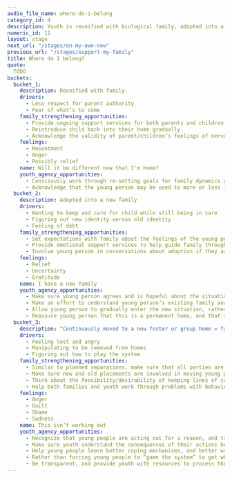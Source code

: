 ```yaml
---
audio_file_name: where-do-i-belong
category_id: 4
description: Youth is reunified with biological family, adopted into a new family, or cycles through the system while continuously moved to a new foster or group home.
numeric_id: 11
layout: stage
next_url: "/stages/on-my-own-now"
previous_url: "/stages/support-my-family"
title: Where do I belong?
quote:
  TODO
buckets:
  bucket_1:
    description: Reunified with family.
    drivers:
      - Less respect for parent authority
      - Fear of what’s to come
    family_strengthening_opportunities:
      - Provide ongoing support services for both parents and children to work through their feelings about being back together.
      - Reintroduce child back into their home gradually.
      - Acknowledge the validity of parent/children’s feelings of nervousness, fear, resentment etc.
    feelings:
      - Resentment
      - Anger
      - Possibly relief
    name: Will it be different now that I'm home?
    youth_agency_opportunities:
      - Consciously work through re-setting goals for family dynamics and expectations.
      - Acknowledge that the young person may be used to more or less independence and negotiate accordingly.
  bucket_2:
    description: Adopted into a new family
    drivers:
      - Wanting to keep and care for child while still being in care
      - Figuring out new identity versus old identity
      - Feeling of debt
    family_strengthening_opportunities:
      - Set expectations with family about the feelings of the young person, not to expect too much at once, and that this is not a decision you can go back on.
      - Provide emotional support services to help guide family through new dynamics, and conflicts that may arise.
      - Involve young person in conversations about adoption if they are old enough.
    feelings:
      - Relief
      - Uncertainty
      - Gratitude
    name: I have a new family
    youth_agency_opportunities:
      - Make sure young person agrees and is hopeful about the situation.
      - Make an effort to understand young person’s existing family and close relationships, and how these might affect or interact with a new family relationship.
      - Allow young person to gradually enter the new situation, rather than throwing them into a new place.
      - Reassure young person that this is a permanent home, and that they will find stability and support.
  bucket_3:
    description: "Continuously moved to a new foster or group home = failure of system to achieve permanency"
    drivers:
      - Feeling lost and angry
      - Manipulating to be removed from homes
      - Figuring out how to play the system
    family_strengthening_opportunities:
      - Similar to planned separations, make sure that all parties are aware that a re-placement could occur if solutions aren’t found, and the consequences are clear.
      - Make sure new and old placements are involved in moving young people.
      - Think about the feasibility/desirability of keeping lines of communication open. post-separation
      - Help both families and youth work through problems with behavior, punishment, trauma processing together
    feelings:
      - Anger
      - Guilt
      - Shame
      - Sadness
    name: This isn’t working out
    youth_agency_opportunities:
      - Recognize that young people are acting out for a reason, and try and understand why.
      - Make sure youth understand the consequences of their actions beyond the immediate removal.
      - Help young people learn better coping mechanisms, and better ways of communicating their needs.
      - Rather than forcing young people to “game the system” to get what they want, build in opportunities for them to make their feelings and desires clear early on so that moves can be avoided.
      - Be transparent, and provide youth with resources to process the situation and their feelings when a removal does occur.
---
```


